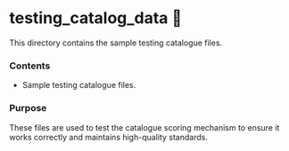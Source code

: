 # testing_catalog_data 🧪

This directory contains the sample testing catalogue files.

### Contents

- Sample testing catalogue files.

### Purpose

These files are used to test the catalogue scoring mechanism to ensure it works correctly and maintains high-quality standards.

